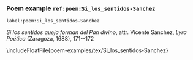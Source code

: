 ### Poem example `ref:poem:Si_los_sentidos-Sanchez`
`label:poem:Si_los_sentidos-Sanchez`

*Si los sentidos queja forman del Pan divino*, 
attr. Vicente Sánchez, *Lyra Poética* (Zaragoza, 1688), 171--172

\includeFloatFile{poem-examples/tex/Si_los_sentidos-Sanchez}


